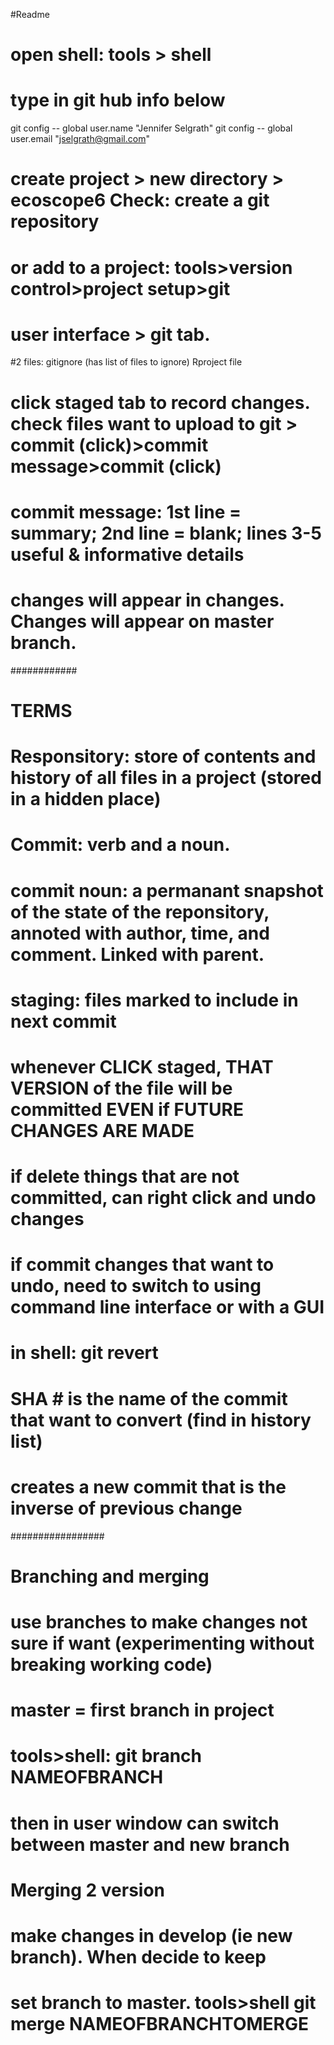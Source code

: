 #Readme

# open shell: tools > shell
# type in git hub info below
git config -- global user.name "Jennifer Selgrath"
git config -- global user.email "jselgrath@gmail.com"


# create project > new directory > ecoscope6   Check: create a git repository
# or add to a project: tools>version control>project setup>git

# user interface > git tab. 
#2 files: gitignore (has list of files to ignore)   Rproject file

# click staged tab to record changes. check files want to upload to git > commit (click)>commit message>commit (click)
# commit message: 1st line = summary; 2nd line = blank; lines 3-5 useful & informative details

# changes will appear in changes. Changes will appear on master branch.

############
# TERMS

# Responsitory: store of contents and history of all files in a project (stored in a hidden place)
# Commit: verb and a noun. 
# commit noun: a permanant snapshot of the state of the reponsitory, annoted with author, time, and comment. Linked with parent.
# staging: files marked to include in next commit

# whenever CLICK staged, THAT VERSION of the file will be committed EVEN if FUTURE CHANGES ARE MADE

# if delete things that are not committed, can right click and undo changes
# if commit changes that want to undo, need to switch to using command line interface or with a GUI 

# in shell: git revert
# SHA # is the name of the commit that want to convert (find in history list)
# creates a new commit that is the inverse of previous change

#################
# Branching and merging
# use branches to make changes not sure if want (experimenting without breaking working code)
# master = first branch in project
# tools>shell: git branch NAMEOFBRANCH
# then in user window can switch between master and new branch

# Merging 2 version
# make changes in develop (ie new branch). When decide to keep
# set branch to master. tools>shell git merge NAMEOFBRANCHTOMERGE
